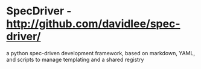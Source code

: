 # SpecDriver - http://github.com/davidlee/spec-driver/

a python spec-driven development framework, based on markdown, YAML, and scripts to manage templating and a shared registry